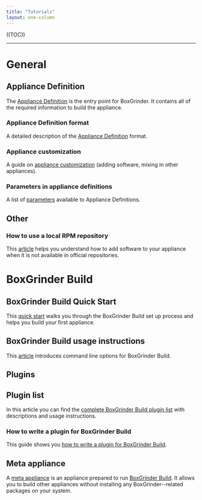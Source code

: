 ```yaml
---
title: "Tutorials"
layout: one-column
---
```


((TOC))

***

# General

## Appliance Definition

The [Appliance Definition][appl] is the entry point for BoxGrinder. It contains all of the required information to build the appliance.

### Appliance Definition format

A  detailed description of the [Appliance Definition][appl] format.

### Appliance customization

A guide on [appliance customization][appl_customize] (adding software, mixing in other appliances).

### Parameters in appliance definitions

A list of [parameters][appl_params] available to Appliance Definitions.

## Other

### How to use a local RPM repository

This [article][local_repo] helps you understand how to add software to your appliance when it is not available in official repositories.

# BoxGrinder Build

## BoxGrinder Build Quick Start

This [quick start][bgbuild_quick_start] walks you through the BoxGrinder Build set up process and helps you build your first appliance.

## BoxGrinder Build usage instructions

This [article][bgbuild_usage_instructions] introduces command line options for BoxGrinder Build.

## Plugins

## Plugin list

In this article you can find the [complete BoxGrinder Build plugin list][bgbuild_plugins] with descriptions and usage instructions.

### How to write a plugin for BoxGrinder Build

This guide shows you [how to write a plugin for BoxGrinder Build][bgbuild_write_plugin].

## Meta appliance

A [meta appliance] is an appliance prepared to run [BoxGrinder Build](/build). It allows you to build other appliances without installing any BoxGrinder--related packages on your system.

[bgbuild_quick_start]: /tutorials/boxgrinder-build-quick-start
[bgbuild_usage_instructions]: /tutorials/boxgrinder-build-usage-instructions
[meta appliance]: /tutorials/boxgrinder-build-meta-appliance
[bgbuild_plugins]: /tutorials/boxgrinder-build-plugins
[bgbuild_write_plugin]: /tutorials/how-to-write-a-plugin-for-boxgrinder-build
[bgbuild_prepare_env]: /tutorials/preparing-environment-to-use-boxgrinder-build
[bgbuild_install]: /tutorials/boxgrinder-build-installation


[local_repo]: /tutorials/how-to-use-local-repository
[appl]: /tutorials/appliance-definition
[appl_customize]: /tutorials/how-to-customize-appliance
[appl_params]: /tutorials/appliance-definition-parameters
